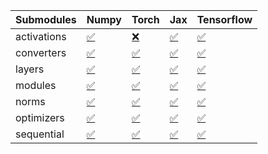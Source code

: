 | Submodules   | Numpy                                                                                                                           | Torch                                                                                                                           | Jax                                                                                                                             | Tensorflow                                                                                                                      |
|:-------------|:--------------------------------------------------------------------------------------------------------------------------------|:--------------------------------------------------------------------------------------------------------------------------------|:--------------------------------------------------------------------------------------------------------------------------------|:--------------------------------------------------------------------------------------------------------------------------------|
| activations  | <a href="https://github.com/unifyai/ivy/runs/8233624481?check_suite_focus=true" rel="noopener noreferrer" target="_blank">✅</a> | <a href="https://github.com/unifyai/ivy/runs/8233625525?check_suite_focus=true" rel="noopener noreferrer" target="_blank">❌</a> | <a href="https://github.com/unifyai/ivy/runs/8233626344?check_suite_focus=true" rel="noopener noreferrer" target="_blank">✅</a> | <a href="https://github.com/unifyai/ivy/runs/8233627152?check_suite_focus=true" rel="noopener noreferrer" target="_blank">✅</a> |
| converters   | <a href="https://github.com/unifyai/ivy/runs/8233624713?check_suite_focus=true" rel="noopener noreferrer" target="_blank">✅</a> | <a href="https://github.com/unifyai/ivy/runs/8233625652?check_suite_focus=true" rel="noopener noreferrer" target="_blank">✅</a> | <a href="https://github.com/unifyai/ivy/runs/8233626459?check_suite_focus=true" rel="noopener noreferrer" target="_blank">✅</a> | <a href="https://github.com/unifyai/ivy/runs/8233627258?check_suite_focus=true" rel="noopener noreferrer" target="_blank">✅</a> |
| layers       | <a href="https://github.com/unifyai/ivy/runs/8233624829?check_suite_focus=true" rel="noopener noreferrer" target="_blank">✅</a> | <a href="https://github.com/unifyai/ivy/runs/8233625807?check_suite_focus=true" rel="noopener noreferrer" target="_blank">✅</a> | <a href="https://github.com/unifyai/ivy/runs/8233626557?check_suite_focus=true" rel="noopener noreferrer" target="_blank">✅</a> | <a href="https://github.com/unifyai/ivy/runs/8233627366?check_suite_focus=true" rel="noopener noreferrer" target="_blank">✅</a> |
| modules      | <a href="https://github.com/unifyai/ivy/runs/8233624981?check_suite_focus=true" rel="noopener noreferrer" target="_blank">✅</a> | <a href="https://github.com/unifyai/ivy/runs/8233625919?check_suite_focus=true" rel="noopener noreferrer" target="_blank">✅</a> | <a href="https://github.com/unifyai/ivy/runs/8233626648?check_suite_focus=true" rel="noopener noreferrer" target="_blank">✅</a> | <a href="https://github.com/unifyai/ivy/runs/8233627472?check_suite_focus=true" rel="noopener noreferrer" target="_blank">✅</a> |
| norms        | <a href="https://github.com/unifyai/ivy/runs/8233625110?check_suite_focus=true" rel="noopener noreferrer" target="_blank">✅</a> | <a href="https://github.com/unifyai/ivy/runs/8233626030?check_suite_focus=true" rel="noopener noreferrer" target="_blank">✅</a> | <a href="https://github.com/unifyai/ivy/runs/8233626743?check_suite_focus=true" rel="noopener noreferrer" target="_blank">✅</a> | <a href="https://github.com/unifyai/ivy/runs/8233627573?check_suite_focus=true" rel="noopener noreferrer" target="_blank">✅</a> |
| optimizers   | <a href="https://github.com/unifyai/ivy/runs/8233625268?check_suite_focus=true" rel="noopener noreferrer" target="_blank">✅</a> | <a href="https://github.com/unifyai/ivy/runs/8233626125?check_suite_focus=true" rel="noopener noreferrer" target="_blank">✅</a> | <a href="https://github.com/unifyai/ivy/runs/8233626936?check_suite_focus=true" rel="noopener noreferrer" target="_blank">✅</a> | <a href="https://github.com/unifyai/ivy/runs/8233627700?check_suite_focus=true" rel="noopener noreferrer" target="_blank">✅</a> |
| sequential   | <a href="https://github.com/unifyai/ivy/runs/8233625397?check_suite_focus=true" rel="noopener noreferrer" target="_blank">✅</a> | <a href="https://github.com/unifyai/ivy/runs/8233626261?check_suite_focus=true" rel="noopener noreferrer" target="_blank">✅</a> | <a href="https://github.com/unifyai/ivy/runs/8233627039?check_suite_focus=true" rel="noopener noreferrer" target="_blank">✅</a> | <a href="https://github.com/unifyai/ivy/runs/8233627810?check_suite_focus=true" rel="noopener noreferrer" target="_blank">✅</a> |